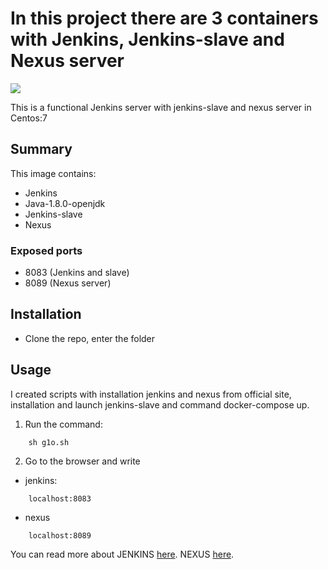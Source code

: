 # In this project there are 3 containers with Jenkins, Jenkins-slave and Nexus server
<img src="https://cdn-images-1.medium.com/max/1600/1*DpUVWTopUJr6ZvmPiapLCw.png"/>


This is a functional Jenkins server with jenkins-slave and nexus server in Centos:7

Summary
-------

This image contains:
* Jenkins
* Java-1.8.0-openjdk
* Jenkins-slave
* Nexus

### Exposed ports

* 8083 (Jenkins and slave)
* 8089 (Nexus server)

Installation
------------
* Clone the repo, enter the folder

Usage
-----

I created scripts with installation jenkins and nexus from official site, installation and launch jenkins-slave and command docker-compose up.


  1. Run the command:
```
    sh g1o.sh
```
  2. Go to the browser and write 
* jenkins:
```
    localhost:8083
```
* nexus
```
    localhost:8089
```

You can read more about JENKINS [here](https://jenkins.io).
NEXUS [here](https://www.sonatype.com/nexus-repository-sonatype).


